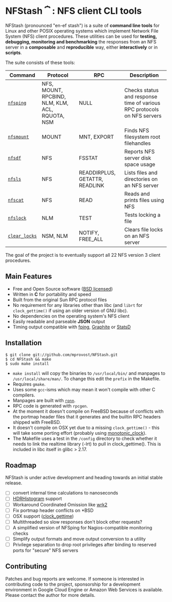# NFStash **⏞** : NFS client CLI tools

NFStash (pronounced "en-ef stash") is a suite of **command line tools** for Linux and other POSIX operating systems which implement Network File System (NFS) client procedures. These utilities can be used for **testing, debugging, monitoring and benchmarking** the responses from an NFS server in a **composable** and **reproducible** way, either **interactively** or in **scripts**.

The suite consists of these tools:

| Command | Protocol | RPC | Description |
| ------- | -------- | --- | ----------- |
| [`nfsping`](md/nfsping.md) | NFS, MOUNT, RPCBIND, NLM, KLM, ACL, RQUOTA, NSM | NULL | Checks status and response time of various RPC protocols on NFS servers |
| [`nfsmount`](https://rawgit.com/mprovost/NFStash/master/man/nfsmount.8.html) | MOUNT | MNT, EXPORT | Finds NFS filesystem root filehandles |
| [`nfsdf`](https://rawgit.com/mprovost/NFStash/master/man/nfsdf.8.html) | NFS | FSSTAT | Reports NFS server disk space usage |
| [`nfsls`](https://rawgit.com/mprovost/NFStash/master/man/nfsls.8.html) | NFS | READDIRPLUS, GETATTR, READLINK | Lists files and directories on an NFS server |
| [`nfscat`](https://rawgit.com/mprovost/NFStash/master/man/nfscat.8.html) | NFS | READ | Reads and prints files using NFS |
| [`nfslock`](https://rawgit.com/mprovost/NFStash/master/man/nfslock.8.html) | NLM | TEST | Tests locking a file |
| [`clear_locks`](https://rawgit.com/mprovost/NFStash/master/man/clear_locks.8.html) | NSM, NLM | NOTIFY, FREE_ALL | Clears file locks on an NFS server |

The goal of the project is to eventually support all 22 NFS version 3 client procedures.

## Main Features
- Free and Open Source software ([BSD licensed](http://opensource.org/licenses/bsd-license.php))
- Written in **C** for portability and speed
- Built from the original Sun RPC protocol files
- No requirement for any libraries other than libc (and `librt` for `clock_gettime()` if using an older version of GNU libc).
- No dependencies on the operating system's NFS client
- Easily readable and parseable **JSON** output
- Timing output compatible with [fping](https://github.com/schweikert/fping), [Graphite](https://github.com/graphite-project/graphite-web) or [StatsD](https://github.com/etsy/statsd)

## Installation

```console
$ git clone git://github.com/mprovost/NFStash.git
$ cd NFStash && make
$ sudo make install
```````

- `make install` will copy the binaries to `/usr/local/bin/` and manpages to `/usr/local/share/man/`. To change this edit the `prefix` in the Makefile.
- Requires `gmake`.
- Uses some `gcc`-isms which may mean it won't compile with other C compilers.
- Manpages are built with [`ronn`](http://rtomayko.github.io/ronn/).
- RPC code is generated with `rpcgen`.
- At the moment it doesn't compile on FreeBSD because of conflicts with the portmap header files that it generates and the builtin RPC headers shipped with FreeBSD.
- It doesn't compile on OSX yet due to a missing `clock_gettime()` - this will take some porting effort (probably using [monotonic_clock](https://github.com/ThomasHabets/monotonic_clock)).
- The Makefile uses a test in the `/config` directory to check whether it needs to link the realtime library (-lrt) to pull in clock_gettime(). This is included in libc itself in glibc > 2.17.

## Roadmap
NFStash is under active development and heading towards an initial stable release.

- [ ] convert internal time calculations to nanoseconds
- [ ] [HDRHistogram](https://github.com/HdrHistogram/HdrHistogram_c) support
- [ ] Workaround Coordinated Omission like [wrk2](https://github.com/giltene/wrk2)
- [ ] Fix portmap header conflicts on *BSD
- [ ] OSX support ([clock_gettime](https://github.com/ThomasHabets/monotonic_clock))
- [ ] Multithreaded so slow responses don't block other requests?
- [ ] A simplified version of NFSping for Nagios-compatible monitoring checks
- [ ] Simplify output formats and move output conversion to a utility
- [ ] Privilege separation to drop root privileges after binding to reserved ports for "secure" NFS servers

## Contributing
Patches and bug reports are welcome. If someone is interested in contributing code to the project, sponsorship for a development environment in Google Cloud Engine or Amazon Web Services is available. Please contact the author for more details.
